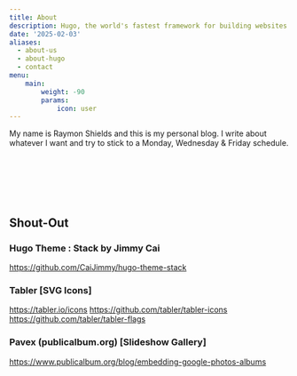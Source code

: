 ```yaml
---
title: About
description: Hugo, the world's fastest framework for building websites
date: '2025-02-03'
aliases:
  - about-us
  - about-hugo
  - contact
menu:
    main: 
        weight: -90
        params:
            icon: user
---
```



My name is Raymon Shields and this is my personal blog. I write about whatever I want and try to stick to a Monday, Wednesday & Friday schedule.

  
&nbsp; 





&nbsp;




&nbsp;

  

## Shout-Out

### Hugo Theme : **Stack by Jimmy Cai**
https://github.com/CaiJimmy/hugo-theme-stack

###  Tabler [SVG Icons]
https://tabler.io/icons
https://github.com/tabler/tabler-icons
https://github.com/tabler/tabler-flags

### Pavex  (publicalbum.org) [Slideshow Gallery]

https://www.publicalbum.org/blog/embedding-google-photos-albums
